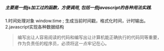 ##### 主要是一些js加工过的函数，方便调用, 包括一些javascript的各种用法实践.
1.时间处理对象 window.time ; 生成当前时间戳，格式化时间，计时输出。
2.javascript实现各种数据结构
> 编写出让人容易阅读的代码和编写出让计算机能正确执行的代码同等重要，作为负责任的程序员，必须将这一点牢记在心。









